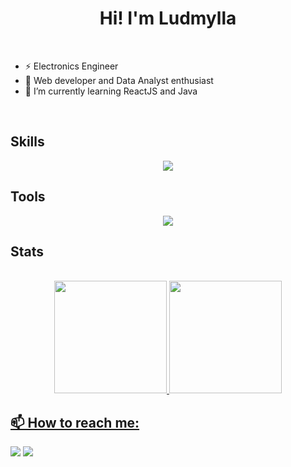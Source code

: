 <h1 align="center">Hi! I'm Ludmylla</h1>
<br>

- ⚡ Electronics Engineer
- 🔭 Web developer and Data Analyst enthusiast
- 🌱 I’m currently learning ReactJS and Java

<br>

## Skills

<p align="center">
  <a href="https://skillicons.dev">
    <img src="https://skillicons.dev/icons?i=js,html,css,java,c,cpp,py" />
  </a>
</p>

## Tools

<p align="center">
  <a href="https://skillicons.dev">
    <img src="https://skillicons.dev/icons?i=git,notion,gitlab,vscode,figma,octave,raspberrypi" />
  </a>
</p>  
 
## Stats       
<br>
<div align="center">
<a href="https://github.com/ludmyllacaetano">
<img loading="lazy" height="180em" src="https://github-readme-stats.vercel.app/api/top-langs/?username=ludmyllacaetano&layout=compact&langs_count=7&theme=dark"/>
<img loading="lazy" height="180em" src="https://github-readme-stats.vercel.app/api?username=ludmyllacaetano&show_icons=true&theme=dark&include_all_commits=true&count_private=true"/>
</div>


## <strong> 📫 How to reach me: </strong>

<div>
<a href = "mailto:ludmyllacaetano1@gmail.comi"><img loading="lazy" src="https://img.shields.io/badge/Gmail-D14836?style=for-the-badge&logo=gmail&logoColor=white" target="_blank"></a>
<a href="https://www.linkedin.com/in/ludmylla-caetano" target="_blank"><img loading="lazy" src="https://img.shields.io/badge/-LinkedIn-%230077B5?style=for-the-badge&logo=linkedin&logoColor=white" target="_blank"></a>   
</div>
